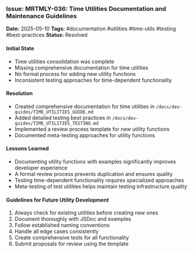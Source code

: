 ### Issue: MRTMLY-036: Time Utilities Documentation and Maintenance Guidelines
**Date:** 2025-05-10
**Tags:** #documentation #utilities #time-utils #testing #best-practices
**Status:** Resolved

#### Initial State
- Time utilities consolidation was complete
- Missing comprehensive documentation for time utilities
- No formal process for adding new utility functions
- Inconsistent testing approaches for time-dependent functionality

#### Resolution
- Created comprehensive documentation for time utilities in `/docs/dev-guides/TIME_UTILITIES_GUIDE.md`
- Added detailed testing best practices in `/docs/dev-guides/TIME_UTILITIES_TESTING.md`
- Implemented a review process template for new utility functions
- Documented meta-testing approaches for utility functions

#### Lessons Learned
- Documenting utility functions with examples significantly improves developer experience
- A formal review process prevents duplication and ensures quality
- Testing time-dependent functionality requires specialized approaches
- Meta-testing of test utilities helps maintain testing infrastructure quality

#### Guidelines for Future Utility Development
1. Always check for existing utilities before creating new ones
2. Document thoroughly with JSDoc and examples
3. Follow established naming conventions
4. Handle all edge cases consistently
5. Create comprehensive tests for all functionality
6. Submit proposals for review using the template
